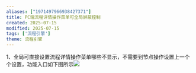 ```yaml
---
aliases: ["1971497966938427371"]
title: PC端流程详情操作菜单可全局屏蔽控制
created: 2025-07-15
modified: 2025-07-15
tags: ['流程引擎']
theme: 流程引擎
---
```


1、全局可直接设置流程详情操作菜单哪些不显示，不需要到节点操作设置上一个个设置，功能入口如下图所示![](https://myhelpdoc.oss-cn-heyuan.aliyuncs.com/mdimages/16fc0c9637c437918ae33cc65c98745f.jpg)

